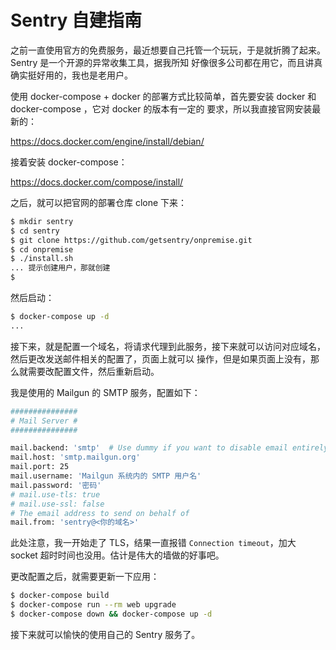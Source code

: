 # Sentry 自建指南

之前一直使用官方的免费服务，最近想要自己托管一个玩玩，于是就折腾了起来。Sentry 是一个开源的异常收集工具，据我所知
好像很多公司都在用它，而且讲真确实挺好用的，我也是老用户。

使用 docker-compose + docker 的部署方式比较简单，首先要安装 docker 和 docker-compose ，它对 docker 的版本有一定的
要求，所以我直接官网安装最新的：

https://docs.docker.com/engine/install/debian/

接着安装 docker-compose：

https://docs.docker.com/compose/install/

之后，就可以把官网的部署仓库 clone 下来：

```bash
$ mkdir sentry
$ cd sentry
$ git clone https://github.com/getsentry/onpremise.git
$ cd onpremise
$ ./install.sh
... 提示创建用户，那就创建
$
```

然后启动：

```bash
$ docker-compose up -d
...
```

接下来，就是配置一个域名，将请求代理到此服务，接下来就可以访问对应域名，然后更改发送邮件相关的配置了，页面上就可以
操作，但是如果页面上没有，那么就需要改配置文件，然后重新启动。

我是使用的 Mailgun 的 SMTP 服务，配置如下：

```bash
###############
# Mail Server #
###############

mail.backend: 'smtp'  # Use dummy if you want to disable email entirely
mail.host: 'smtp.mailgun.org'
mail.port: 25
mail.username: 'Mailgun 系统内的 SMTP 用户名'
mail.password: '密码'
# mail.use-tls: true
# mail.use-ssl: false
# The email address to send on behalf of
mail.from: 'sentry@<你的域名>'
```

此处注意，我一开始走了 TLS，结果一直报错 `Connection timeout`，加大 socket 超时时间也没用。估计是伟大的墙做的好事吧。

更改配置之后，就需要更新一下应用：

```bash
$ docker-compose build
$ docker-compose run --rm web upgrade
$ docker-compose down && docker-compose up -d
```

接下来就可以愉快的使用自己的 Sentry 服务了。
